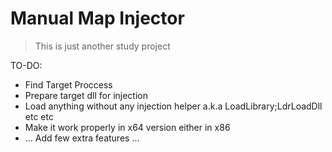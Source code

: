 # Manual Map Injector
> This is just another study project

TO-DO:
* Find Target Proccess
* Prepare target dll for injection
* Load anything without any injection helper a.k.a LoadLibrary;LdrLoadDll etc etc
* Make it work properly in x64 version either in x86
* ... Add few extra features ...
